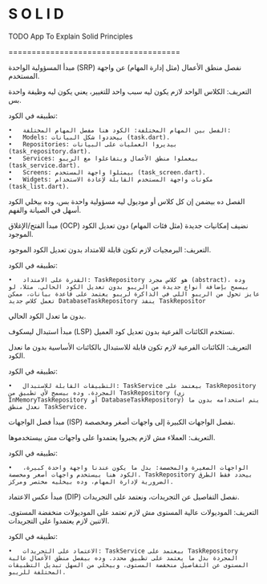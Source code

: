# S O L I D

TODO App To Explain Solid Principles

 =====================================

مبدأ المسؤولية الواحدة (SRP)
نفصل منطق الأعمال (مثل إدارة المهام) عن واجهة المستخدم.


 التعريف: الكلاس الواحد لازم يكون ليه سبب واحد للتغيير، يعني يكون ليه وظيفة واحدة بس.

تطبيقه في الكود:

	•	الفصل بين المهام المختلفة: الكود هنا مفصل المهام المختلفة:
	•	Models: بيحددوا شكل البيانات (task.dart).
	•	Repositories: بيديروا العمليات على البيانات (task_repository.dart).
	•	Services: بيعملوا منطق الأعمال ويتفاعلوا مع الريبو (task_service.dart).
	•	Screens: بيمثلوا واجهة المستخدم (task_screen.dart).
	•	Widgets: مكونات واجهة المستخدم القابلة لإعادة الاستخدام (task_list.dart).

الفصل ده بيضمن إن كل كلاس أو موديول ليه مسؤولية واحدة بس، وده بيخلي الكود أسهل في الصيانة والفهم.



مبدأ الفتح/الإغلاق (OCP)
نضيف إمكانيات جديدة (مثل فئات المهام) دون تعديل الكود الموجود.

التعريف: البرمجيات لازم تكون قابلة للامتداد بدون تعديل الكود الموجود.

تطبيقه في الكود:

	•	القدرة على الامتداد: TaskRepository هو كلاس مجرد (abstract)، وده بيسمح بإضافة أنواع جديدة من الريبو بدون تعديل الكود الحالي. مثلا، لو عايز تحول من الريبو اللي في الذاكرة لريبو يعتمد على قاعدة بيانات، ممكن تعمل كلاس جديد DatabaseTaskRepository ينفذ TaskRepositor
 بدون ما تعدل الكود الحالي.



مبدأ استبدال ليسكوف (LSP)
نستخدم الكائنات الفرعية بدون تعديل كود العميل.

 
التعريف: الكائنات الفرعية لازم تكون قابلة للاستبدال بالكائنات الأساسية بدون ما نعدل الكود.

تطبيقه في الكود:

	•	التطبيقات القابلة للاستبدال: TaskService بيعتمد على TaskRepository المجردة. وده بيسمح لأي تطبيق من TaskRepository (زي InMemoryTaskRepository أو DatabaseTaskRepository) يتم استخدامه بدون ما نعدل منطق TaskService.

مبدأ فصل الواجهات (ISP)
نفصل الواجهات الكبيرة إلى واجهات أصغر ومخصصة.

التعريف: العملاء مش لازم يجبروا يعتمدوا على واجهات مش بيستخدموها.

تطبيقه في الكود:

	•	الواجهات الصغيرة والمخصصة: بدل ما يكون عندنا واجهة واحدة كبيرة، الكود هنا بيستخدم واجهات أصغر ومخصصة. TaskRepository بيحدد فقط الطرق الضرورية لإدارة المهام، وده بيخليه مختصر ومركز.
    
مبدأ عكس الاعتماد (DIP)
نفصل التفاصيل عن التجريدات، ونعتمد على التجريدات.

التعريف: الموديولات عالية المستوى مش لازم تعتمد على الموديولات منخفضة المستوى. الاتنين لازم يعتمدوا على التجريدات.

تطبيقه في الكود:

	•	الاعتماد على التجريدات: TaskService بيعتمد على TaskRepository المجردة بدل ما يعتمد على تطبيق محدد. وده بيفصل منطق الأعمال عالية المستوى عن التفاصيل منخفضة المستوى، وبيخلي من السهل تبديل التطبيقات المختلفة للريبو.